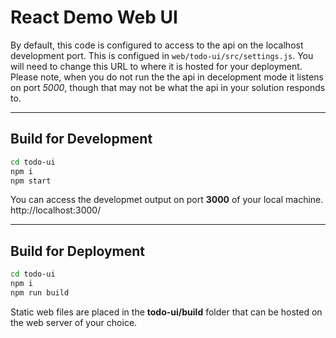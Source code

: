 # React Demo Web UI

By default, this code is configured to access to the api on the localhost development port. This is configued in `web/todo-ui/src/settings.js`. You will need to change this URL to where it is hosted for your deployment. Please note, when you do not run the the api in decelopment mode it listens on port *5000*, though that may not be what the api in your solution responds to.

---
## Build for Development
```bash
cd todo-ui
npm i
npm start
```
You can access the developmet output on port **3000** of your local machine.  http://localhost:3000/

---
## Build for Deployment

```bash
cd todo-ui
npm i
npm run build
```

Static web files are placed in the **todo-ui/build** folder that can be hosted on the web server of your choice.
